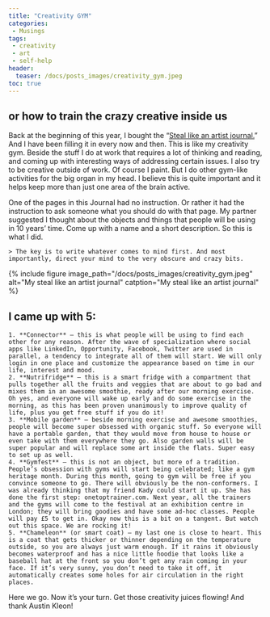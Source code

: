 ```yaml
---
title: "Creativity GYM"
categories:
 - Musings
tags:
 - creativity
 - art
 - self-help
header:
  teaser: /docs/posts_images/creativity_gym.jpeg
toc: true
---  
```

## or how to train the crazy creative inside us

Back at the beginning of this year, I bought the “[Steal like an artist journal.](http://austinkleon.com/journal/)” And I have been filling it in every now and then. This is like my creativity gym. Beside the stuff I do at work that requires a lot of thinking and reading, and coming up with interesting ways of addressing certain issues. I also try to be creative outside of work. Of course I paint. But I do other gym-like activities for the big organ in my head. I believe this is quite important and it helps keep more than just one area of the brain active.

One of the pages in this Journal had no instruction. Or rather it had the instruction to ask someone what you should do with that page. My partner suggested I thought about the objects and things that people will be using in 10 years’ time. Come up with a name and a short description. So this is what I did.

    > The key is to write whatever comes to mind first. And most importantly, direct your mind to the very obscure and crazy bits.

{% include figure image_path="/docs/posts_images/creativity_gym.jpeg" alt="My steal like an artist journal" catption="My steal like an artist journal" %}

## I came up with 5:


    1. **Connector** – this is what people will be using to find each other for any reason. After the wave of specialization where social apps like LinkedIn, Opportunity, Facebook, Twitter are used in parallel, a tendency to integrate all of them will start. We will only login in one place and customize the appearance based on time in our life, interest and mood.
    2. **Nutrifridge** – this is a smart fridge with a compartment that pulls together all the fruits and veggies that are about to go bad and mixes them in an awesome smoothie, ready after our morning exercise. Oh yes, and everyone will wake up early and do some exercise in the morning, as this has been proven unanimously to improve quality of life, plus you get free stuff if you do it!
    3. **Mobile garden** – beside morning exercise and awesome smoothies, people will become super obsessed with organic stuff. So everyone will have a portable garden, that they would move from house to house or even take with them everywhere they go. Also garden walls will be super popular and will replace some art inside the flats. Super easy to set up as well.
    4. **Gymfest** – this is not an object, but more of a tradition. People’s obsession with gyms will start being celebrated; like a gym heritage month. During this month, going to gym will be free if you convince someone to go. There will obviously be the non-conformers. I was already thinking that my friend Kady could start it up. She has done the first step: onetoptrainer.com. Next year, all the trainers and the gyms will come to the festival at an exhibition centre in London; they will bring goodies and have some ad-hoc classes. People will pay £5 to get in. Okay now this is a bit on a tangent. But watch out this space. We are rocking it!
    5. **Chameleon** (or smart coat) – my last one is close to heart. This is a coat that gets thicker or thinner depending on the temperature outside, so you are always just warm enough. If it rains it obviously becomes waterproof and has a nice little hoodie that looks like a baseball hat at the front so you don’t get any rain coming in your face. If it’s very sunny, you don’t need to take it off, it automatically creates some holes for air circulation in the right places.

Here we go. Now it’s your turn. Get those creativity juices flowing!
And thank Austin Kleon!